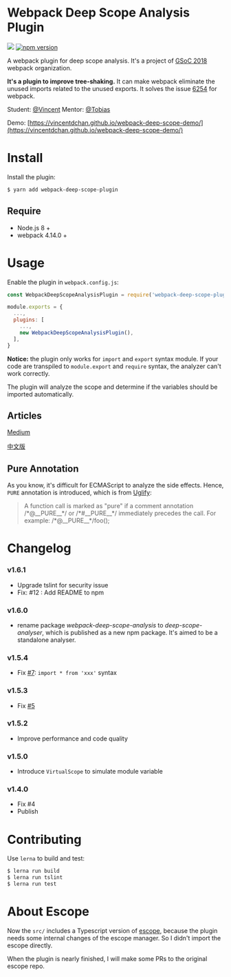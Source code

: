 # Webpack Deep Scope Analysis Plugin

![](https://travis-ci.org/vincentdchan/webpack-deep-scope-analysis-plugin.svg?branch=master)
[![npm version](https://badge.fury.io/js/webpack-deep-scope-plugin.svg)](https://badge.fury.io/js/webpack-deep-scope-plugin)

A webpack plugin for deep scope analysis.
It's a project of [GSoC 2018](https://summerofcode.withgoogle.com/organizations/4657420148670464/#projects) webpack organization.

**It's a plugin to improve tree-shaking.** It can make webpack eliminate the unused imports related to the unused exports. It solves the issue [6254](https://github.com/webpack/webpack/issues/6264) for webpack.

Student: [@Vincent](https://github.com/vincentdchan)   Mentor: [@Tobias](https://github.com/sokra)

Demo: [https://vincentdchan.github.io/webpack-deep-scope-demo/](https://vincentdchan.github.io/webpack-deep-scope-demo/)

# Install

Install the plugin:

```bash
$ yarn add webpack-deep-scope-plugin
```

## Require

- Node.js 8 \+
- webpack 4.14.0 \+

# Usage

Enable the plugin in `webpack.config.js`:

```javascript
const WebpackDeepScopeAnalysisPlugin = require('webpack-deep-scope-plugin').default;

module.exports = {
  ...,
  plugins: [
    ...,
    new WebpackDeepScopeAnalysisPlugin(),
  ],
}
```

**Notice:** the plugin only works for `import` and `export` syntax module. If your code are transpiled to `module.export` and `require` syntax, the analyzer can't work correctly.

The plugin will analyze the scope and determine if the variables should be imported automatically.

## Articles

[Medium](https://medium.com/webpack/better-tree-shaking-with-deep-scope-analysis-a0b788c0ce77)

[中文版](https://vincentdchan.github.io/2018/05/better-tree-shaking-with-scope-analysis/)

## Pure Annotation

As you know, it's difficult for ECMAScript to analyze the side effects. Hence, `PURE` annotation is introduced, which is from [Uglify](https://github.com/mishoo/UglifyJS2):

> A function call is marked as "pure" if a comment annotation /\*@\_\_PURE\_\_\*/ or /\*#\_\_PURE\_\_\*/ immediately precedes the call. For example: /\*@\_\_PURE\_\_\*/foo();

# Changelog

### v1.6.1

- Upgrade tslint for security issue
- Fix: #12 : Add README to npm

### v1.6.0

 - rename package *webpack-deep-scope-analysis* to *deep-scope-analyser*, which is published as a new npm package. It's aimed to be a standalone analyser.

### v1.5.4

 - Fix [#7](https://github.com/vincentdchan/webpack-deep-scope-analysis-plugin/issues/7): `import * from 'xxx'` syntax

### v1.5.3

 - Fix [#5](https://github.com/vincentdchan/webpack-deep-scope-analysis-plugin/issues/5)

### v1.5.2

 - Improve performance and code quality

### v1.5.0

 - Introduce `VirtualScope` to simulate module variable

### v1.4.0

 - Fix #4
 - Publish

# Contributing

Use `lerna` to build and test:
```sh
$ lerna run build
$ lerna run tslint
$ lerna run test
```

# About Escope

Now the `src/` includes a Typescript version of [escope](https://github.com/estools/escope),
because the plugin needs some internal changes of the escope manager. So I didn't import the 
escope directly. 

When the plugin is nearly finished, I will make some PRs to the original escope repo.
